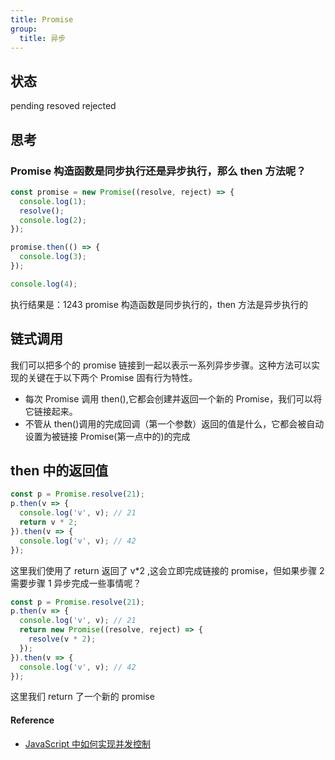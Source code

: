 ```yaml
---
title: Promise
group:
  title: 异步
---
```


## 状态

pending resoved rejected

## 思考

### Promise 构造函数是同步执行还是异步执行，那么 then 方法呢？

```js
const promise = new Promise((resolve, reject) => {
  console.log(1);
  resolve();
  console.log(2);
});

promise.then(() => {
  console.log(3);
});

console.log(4);
```

执行结果是：1243
promise 构造函数是同步执行的，then 方法是异步执行的

## 链式调用

我们可以把多个的 promise 链接到一起以表示一系列异步步骤。这种方法可以实现的关键在于以下两个 Promise 固有行为特性。

- 每次 Promise 调用 then(),它都会创建并返回一个新的 Promise，我们可以将它链接起来。
- 不管从 then()调用的完成回调（第一个参数）返回的值是什么，它都会被自动设置为被链接 Promise(第一点中的)的完成

## then 中的返回值

```js
const p = Promise.resolve(21);
p.then(v => {
  console.log('v', v); // 21
  return v * 2;
}).then(v => {
  console.log('v', v); // 42
});
```

这里我们使用了 return 返回了 v\*2 ,这会立即完成链接的 promise，但如果步骤 2 需要步骤 1 异步完成一些事情呢？

```js
const p = Promise.resolve(21);
p.then(v => {
  console.log('v', v); // 21
  return new Promise((resolve, reject) => {
    resolve(v * 2);
  });
}).then(v => {
  console.log('v', v); // 42
});
```

这里我们 return 了一个新的 promise

#### Reference

- [JavaScript 中如何实现并发控制](https://mp.weixin.qq.com/s?__biz=MzI2MjcxNTQ0Nw==&mid=2247490704&idx=1&sn=18976b9c9fe2456172c394f1d9cae88b&scene=21#wechat_redirect)
